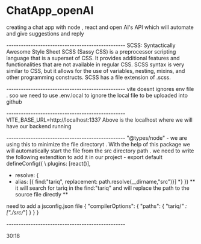 # ChatApp_openAI
creating a chat app with node , react and open AI's API which will automate and give suggestions and reply

*-------------------------------------------------*
SCSS: Syntactically Awesome Style Sheet SCSS (Sassy CSS) is a preprocessor scripting language that is a superset of CSS. It provides additional features and functionalities that are not available in regular CSS. SCSS syntax is very similar to CSS, but it allows for the use of variables, nesting, mixins, and other programming constructs. SCSS has a file extension of .scss.

*-------------------------------------------------*
vite doesnt ignores env file . soo we need to use .env.local to ignore the local file to be uploaded into github

*-------------------------------------------------*
VITE_BASE_URL=http://localhost:1337
Above is the localhost where we will have our backend running

*-------------------------------------------------*
"@types/node" -  we are using this to minimize the file directoryt . With the help of this package we will automatically start the file from the src directory path . 
we need to write the following extendtion to add it in our project - 
export default defineConfig({
  \\  plugins: [react()],
  * resolve: {
  *  alias: [{ find:"tariq", replacement: path.resolve(__dirname,"src")}]
  *}
})
 ** it will search for tariq in the find:"tariq" and will replace the path to the source file directly ** 

 need to add a jsconfig.json file 
 {
    "compilerOptions": {
        "paths": {
            "tariq/*" : ["./src/*"]
        }
    }
}

*-------------------------------------------------*

30:18
